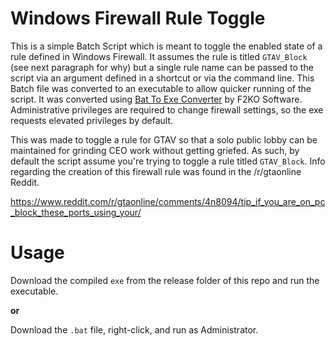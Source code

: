 # Windows Firewall Rule Toggle

This is a simple Batch Script which is meant to toggle the enabled state of a 
rule defined in Windows Firewall. It assumes the rule is titled `GTAV_Block` 
(see next paragraph for why) but a single rule name can be passed to the script 
via an argument defined in a shortcut or via the command line. This Batch file 
was converted to an executable to allow quicker running of the script. It was 
converted using [Bat To Exe Converter](http://www.f2ko.de/en/b2e.php)
 by F2KO Software. Administrative privileges are required to change firewall 
 settings, so the exe requests elevated privileges by default.

This was made to toggle a rule for GTAV so that a solo public lobby can be 
maintained for grinding CEO work without getting griefed. As such, by default 
the script assume you're trying to toggle a rule titled `GTAV_Block`. Info
regarding the creation of this firewall rule was found in the /r/gtaonline 
Reddit. 

https://www.reddit.com/r/gtaonline/comments/4n8094/tip_if_you_are_on_pc_block_these_ports_using_your/

# Usage

Download the compiled `exe` from the release folder of this repo and run the 
executable. 

**or**

Download the `.bat` file, right-click, and run as Administrator.
